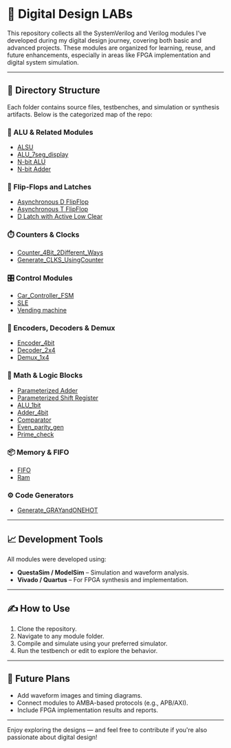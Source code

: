# 🔧 Digital Design LABs

This repository collects all the SystemVerilog and Verilog modules I’ve developed during my digital design journey, covering both basic and advanced projects. These modules are organized for learning, reuse, and future enhancements, especially in areas like FPGA implementation and digital system simulation.

---

## 📂 Directory Structure

Each folder contains source files, testbenches, and simulation or synthesis artifacts. Below is the categorized map of the repo:

### 🧠 ALU & Related Modules
- [ALSU](ALSU)
- [ALU_7seg_display](ALU_7Seg_display)
- [N-bit ALU](N-bit%20ALU)
- [N-bit Adder](N-bit%20Adder)

### 🔁 Flip-Flops and Latches
- [Asynchronous D FlipFlop](Asynchronous%20D%20FlipFlop)
- [Asynchronous T FlipFlop](Asynchronous%20T%20FlipFlop)
- [D Latch with Active Low Clear](D%20Latch%20with%20active%20low%20Clear)

### ⏱️ Counters & Clocks
- [Counter_4Bit_2Different_Ways](Counter_4Bit_2Different%20Ways)
- [Generate_CLKS_UsingCounter](Generate_CLKS_UsingCounter)

### 🎛️ Control Modules
- [Car_Controller_FSM](./Car_Controller_FSM)
- [SLE](./SLE)
- [Vending machine](./Vending%20machine)

### 🧩 Encoders, Decoders & Demux
- [Encoder_4bit](./Encoder_4bit)
- [Decoder_2x4](./Decoder_2x4)
- [Demux_1x4](./Demux_1x4)

### 🧮 Math & Logic Blocks
- [Parameterized Adder](./Parameterized%20Adder)
- [Parameterized Shift Register](./Parameterized%20Shift%20register)
- [ALU_1bit](./ALU_1bit.v)
- [Adder_4bit](./Adder_4bit.v)
- [Comparator](./Comparator.v)
- [Even_parity_gen](./Even_parity_gen.v)
- [Prime_check](./Prime_check.v)

### 📦 Memory & FIFO
- [FIFO](./FIFO)
- [Ram](./Ram)

### ⚙️ Code Generators
- [Generate_GRAYandONEHOT](./Generate_GRAYandONEHOT)

---

## 📈 Development Tools

All modules were developed using:
- **QuestaSim / ModelSim** – Simulation and waveform analysis.
- **Vivado / Quartus** – For FPGA synthesis and implementation.

---

## ✍️ How to Use
1. Clone the repository.
2. Navigate to any module folder.
3. Compile and simulate using your preferred simulator.
4. Run the testbench or edit to explore the behavior.

---

## 🚀 Future Plans
- Add waveform images and timing diagrams.
- Connect modules to AMBA-based protocols (e.g., APB/AXI).
- Include FPGA implementation results and reports.

---

Enjoy exploring the designs — and feel free to contribute if you're also passionate about digital design!
